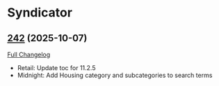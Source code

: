 # Syndicator

## [242](https://github.com/TheMouseNest/Syndicator/tree/242) (2025-10-07)
[Full Changelog](https://github.com/TheMouseNest/Syndicator/compare/241...242) 

- Retail: Update toc for 11.2.5  
- Midnight: Add Housing category and subcategories to search terms  
